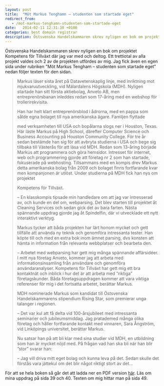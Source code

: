 ```yaml
---
layout: post
title:  "Möt Markus Tenghamn – studenten som startade eget"
redirect_from:
   - /mot-markus-tenghamn-studenten-som-startade-eget
date:   2014-02-11 12:31:30 +0100
categories: best domain registrar
description: Östsvenska Handelskammaren skrev nyligen en bok om projektet Kompetens för Tillväxt där jag var med och deltog. Ett trettiotal av alla projekt val...
---
```


Östsvenska Handelskammaren skrev nyligen en bok om projektet Kompetens för Tillväxt där jag var med och deltog. Ett trettiotal av alla projekt valdes och 2 av de projekten utfördes av mig. Jag fick även en egen sida under rubriken "Möt Markus Tengham – studenten som startade eget" nedan följer texten för den sidan.

> Markus läser sista året på Datavetenskaplig linje, med inriktning mot mjukvaruutveckling, vid Mälardalens Högskola (MDH). Nyligen startade han sitt första aktiebolag, Anveto AB, men entreprenörsbanan inleddes redan som 17-åring med en webshop för trollerirekvisita.
> 
> Han har helt klart entreprenörsblod i ådrorna, med en pappa som sålde egna bolaget till nya amerikanska ägare. Familjen flyttade
> 
> med verksamheten till USA och bopålarna slogs ner i Houston, Texas. Här läste Markus på High School, därefter Computer Science och Business Accounting på Houston Community College. För tre år sedan bestämde han sig för att avbryta studierna i USA och bege sig tillbaka till Västerås för att läsa vid MDH. Redan som 13-åring började Markus att programmera och göra hemsidor. Intresset för internet, web och programmering gjorde att företag nr 2 som han startade, fokuserade på webhosting. Tillsammans med en kompis drev Markus detta amerikanska bolag från 2009 och bolaget finns fortfarande kvar men kompanjonen är utlöst. Under studierna på MDH fick han nys om projektet
> 
> Kompetens för Tillväxt.
> 
> 
> 
> – En klasskompis tipsade min handledare om att jag var intresserad av, och kunde en del om, webparsing. Det blev starten till projektet åt Cleaning Services och sedan gick det av bara farten. Nästa spännande uppdrag gjorde jag åt Spindelfin, där vi utvecklade ett nytt interaktivt verktyg.
> 
> 
> 
> Markus tycker att båda projekten har lärt honom mycket och gett tillfälle att använda ny teknik och genomföra intressanta tester. Han köpte till och med en extra bok inom ämnet parsing, dvs konsten att hämta in information från relevanta webbplatser och bearbeta den.
> 
> 
> 
> – Arbetet med webparsing har gett mig många spännande affärsidéer. I mitt nya företag Anveto, kommer jag att arbeta med informationsinsamling från användare och genomföra användaranalyser. Kompetens för Tillväxt har gett mig ett bra kontaktnät och inblick i hur det är att arbeta med ”riktiga” företagskunder. Båda företagsuppdragen kommer att vara viktiga referenser för mig i det fortsatta arbetet, berättar Markus.
> 
> 
> 
> MDH nominerade Markus som kandidat till Östsvenska Handelskammarens stipendium Rising Star, som premierar unga talanger i regionen.
> 
> 
> 
> – Det var kul att få delta vid 100-årsjubileet med intressanta seminarier och jubileumsmiddag. Jag pratademed många olika företag och håller fortfarande kontakt med vinnaren, Sara Ångström, vid Linköpings universitet, berättar Markus.
> 
> 
> 
> Nu satsar han på att bli klar med sina studier vid MDH, en utbildning som han är mycket nöjd med. På frågan vad han ska bli när han blir ”stor” svarar han:
> 
> 
> 
> – Jag vill driva mitt eget bolag och kunna leva på det. Sedan skulle det förstås vara jättekul om det blir något riktigt stort av det...

 För att se hela boken så går det att ladda ner en PDF version [här](http://www.ostsvenskahandelskammaren.se/img/2013/12/12/2233479.pdf "Kompetens för Tillväxt"). Läs om mina uppdrag på sida 39 och 40. Texten om mig hittar man på sida 49.